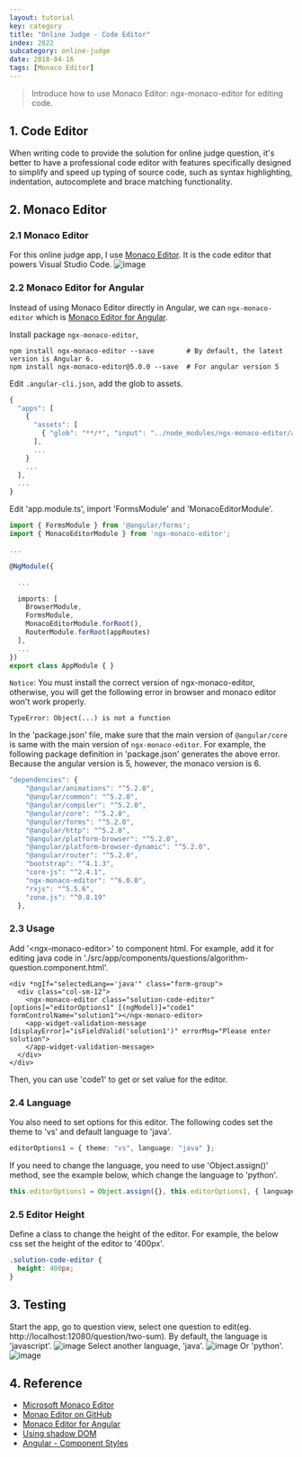 ```yaml
---
layout: tutorial
key: category
title: "Online Judge - Code Editor"
index: 2822
subcategory: online-judge
date: 2018-04-16
tags: [Monaco Editor]
---
```


> Introduce how to use Monaco Editor: ngx-monaco-editor for editing code.

## 1. Code Editor
When writing code to provide the solution for online judge question, it's better to have a professional code editor with features specifically designed to simplify and speed up typing of source code, such as syntax highlighting, indentation, autocomplete and brace matching functionality.

## 2. Monaco Editor
### 2.1 Monaco Editor
For this online judge app, I use [Monaco Editor](https://microsoft.github.io/monaco-editor/). It is the code editor that powers Visual Studio Code.
![image](/assets/images/frontend/2822/monaco_editor.png)
### 2.2 Monaco Editor for Angular
Instead of using Monaco Editor directly in Angular, we can `ngx-monaco-editor` which is [Monaco Editor for Angular](https://github.com/atularen/ngx-monaco-editor).

Install package `ngx-monaco-editor`,
```raw
npm install ngx-monaco-editor --save        # By default, the latest version is Angular 6.
npm install ngx-monaco-editor@5.0.0 --save  # For angular version 5
```
Edit `.angular-cli.json`, add the glob to assets.
```typescript
{
  "apps": [
    {
      "assets": [
        { "glob": "**/*", "input": "../node_modules/ngx-monaco-editor/assets/monaco", "output": "./assets/monaco/" }
      ],
      ...
    }
    ...
  ],
  ...
}
```
Edit 'app.module.ts', import 'FormsModule' and 'MonacoEditorModule'.
```typescript
import { FormsModule } from '@angular/forms';
import { MonacoEditorModule } from 'ngx-monaco-editor';

...

@NgModule({

  ...

  imports: [
    BrowserModule,
    FormsModule,
    MonacoEditorModule.forRoot(),
    RouterModule.forRoot(appRoutes)
  ],
  ...
})
export class AppModule { }
```
`Notice`: You must install the correct version of ngx-monaco-editor, otherwise, you will get the following error in browser and monaco editor won't work properly.
```raw
TypeError: Object(...) is not a function
```
In the 'package.json' file, make sure that the main version of `@angular/core` is same with the main version of `ngx-monaco-editor`. For example, the following package definition in 'package.json' generates the above error. Because the angular version is 5, however, the monaco version is 6.
```typescript
"dependencies": {
    "@angular/animations": "^5.2.0",
    "@angular/common": "^5.2.0",
    "@angular/compiler": "^5.2.0",
    "@angular/core": "^5.2.0",
    "@angular/forms": "^5.2.0",
    "@angular/http": "^5.2.0",
    "@angular/platform-browser": "^5.2.0",
    "@angular/platform-browser-dynamic": "^5.2.0",
    "@angular/router": "^5.2.0",
    "bootstrap": "^4.1.3",
    "core-js": "^2.4.1",
    "ngx-monaco-editor": "^6.0.0",
    "rxjs": "^5.5.6",
    "zone.js": "^0.8.19"
  },
```
### 2.3 Usage
Add '\<ngx-monaco-editor\>' to component html. For example, add it for editing java code in './src/app/components/questions/algorithm-question.component.html'.
```raw
<div *ngIf="selectedLang=='java'" class="form-group">
  <div class="col-sm-12">
    <ngx-monaco-editor class="solution-code-editor" [options]="editorOptions1" [(ngModel)]="code1" formControlName="solution1"></ngx-monaco-editor>
    <app-widget-validation-message [displayError]="isFieldValid('solution1')" errorMsg="Please enter solution">
    </app-widget-validation-message>
  </div>
</div>
```
Then, you can use 'code1' to get or set value for the editor.

### 2.4 Language
You also need to set options for this editor. The following codes set the theme to 'vs' and default language to 'java'.
```typescript
editorOptions1 = { theme: "vs", language: "java" };
```
If you need to change the language, you need to use 'Object.assign()' method, see the example below, which change the language to 'python'.
```typescript
this.editorOptions1 = Object.assign({}, this.editorOptions1, { language: "python" });
```
### 2.5 Editor Height
Define a class to change the height of the editor. For example, the below css set the height of the editor to '400px'.
```css
.solution-code-editor {
  height: 400px;
}
```

## 3. Testing
Start the app, go to question view, select one question to edit(eg. http://localhost:12080/question/two-sum). By default, the language is 'javascript'.
![image](/assets/images/frontend/2822/javascript.png)
Select another language, 'java'.
![image](/assets/images/frontend/2822/java.png)
Or 'python'.
![image](/assets/images/frontend/2822/python.png)

## 4. Reference
* [Microsoft Monaco Editor](https://microsoft.github.io/monaco-editor/)
* [Monao Editor on GitHub](https://github.com/Microsoft/monaco-editor)
* [Monaco Editor for Angular](https://github.com/atularen/ngx-monaco-editor)
* [Using shadow DOM](https://developer.mozilla.org/en-US/docs/Web/Web_Components/Using_shadow_DOM)
* [Angular - Component Styles](https://angular.io/guide/component-styles)
